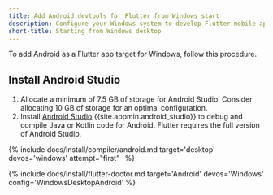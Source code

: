 ```yaml
---
title: Add Android devtools for Flutter from Windows start
description: Configure your Windows system to develop Flutter mobile apps for Android.
short-title: Starting from Windows desktop
---
```


To add Android as a Flutter app target for Windows, follow this procedure.

## Install Android Studio

1. Allocate a minimum of 7.5 GB of storage for Android Studio.
   Consider allocating 10 GB of storage for an optimal configuration.
1. Install [Android Studio][] {{site.appmin.android_studio}} to debug and compile
   Java or Kotlin code for Android.
   Flutter requires the full version of Android Studio.

{% include docs/install/compiler/android.md
   target='desktop'
   devos='windows'
   attempt="first" -%}

{% include docs/install/flutter-doctor.md
   target='Android'
   devos='Windows'
   config='WindowsDesktopAndroid' %}

[Android Studio]: https://developer.android.com/studio/install#win
